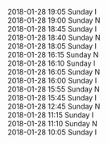 2018-01-28 19:05 Sunday  I  
2018-01-28 19:00 Sunday  N  
2018-01-28 18:45 Sunday  I  
2018-01-28 18:40 Sunday  N  
2018-01-28 18:05 Sunday  I  
2018-01-28 16:15 Sunday  N  
2018-01-28 16:10 Sunday  I  
2018-01-28 16:05 Sunday  N  
2018-01-28 16:00 Sunday  I  
2018-01-28 15:55 Sunday  N  
2018-01-28 15:45 Sunday  I  
2018-01-28 12:45 Sunday  N  
2018-01-28 11:15 Sunday  I  
2018-01-28 11:10 Sunday  N  
2018-01-28 10:05 Sunday  I  
